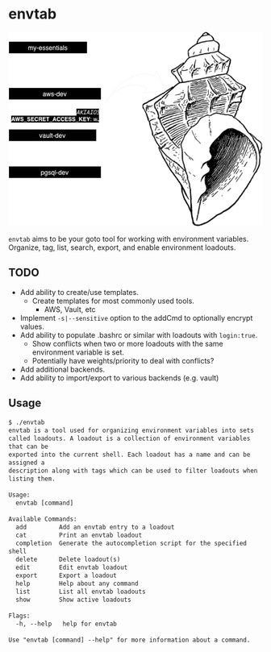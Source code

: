 # envtab

![diagram](diagram.png "Take control of your environment")

`envtab` aims to be your goto tool for working with environment variables. Organize, tag, list, search, export, and enable environment loadouts.

## TODO

- Add ability to create/use templates.
  - Create templates for most commonly used tools.
    - AWS, Vault, etc
- Implement `-s|--sensitive` option to the addCmd to optionally encrypt values.
- Add ability to populate .bashrc or similar with loadouts with `login:true`.
  - Show conflicts when two or more loadouts with the same environment variable is set.
  - Potentially have weights/priority to deal with conflicts?
- Add additional backends.
- Add ability to import/export to various backends (e.g. vault)

## Usage

```
$ ./envtab
envtab is a tool used for organizing environment variables into sets
called loadouts. A loadout is a collection of environment variables that can be
exported into the current shell. Each loadout has a name and can be assigned a
description along with tags which can be used to filter loadouts when listing them.

Usage:
  envtab [command]

Available Commands:
  add         Add an envtab entry to a loadout
  cat         Print an envtab loadout
  completion  Generate the autocompletion script for the specified shell
  delete      Delete loadout(s)
  edit        Edit envtab loadout
  export      Export a loadout
  help        Help about any command
  list        List all envtab loadouts
  show        Show active loadouts

Flags:
  -h, --help   help for envtab

Use "envtab [command] --help" for more information about a command.
```
